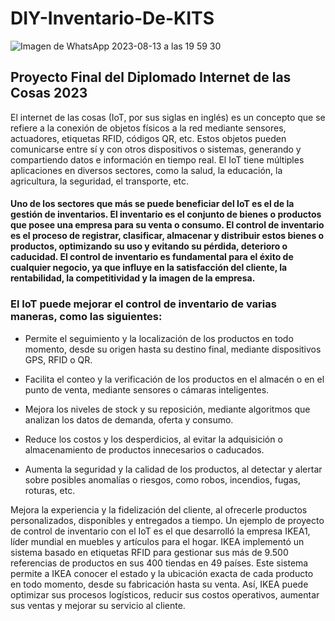 # DIY-Inventario-De-KITS
![Imagen de WhatsApp 2023-08-13 a las 19 59 30](https://github.com/GreciaAbarcaM/DIY-Inventario-De-KITS/assets/130948583/9cb12fb7-552a-4204-a856-0b8edc27cbd7)

## Proyecto Final del Diplomado Internet de las Cosas 2023
El internet de las cosas (IoT, por sus siglas en inglés) es un concepto que se refiere a la conexión de objetos físicos a la red mediante sensores, actuadores, etiquetas RFID, códigos QR, etc. Estos objetos pueden comunicarse entre sí y con otros dispositivos o sistemas, generando y compartiendo datos e información en tiempo real. El IoT tiene múltiples aplicaciones en diversos sectores, como la salud, la educación, la agricultura, la seguridad, el transporte, etc.

#### Uno de los sectores que más se puede beneficiar del IoT es el de la gestión de inventarios. El inventario es el conjunto de bienes o productos que posee una empresa para su venta o consumo. El control de inventario es el proceso de registrar, clasificar, almacenar y distribuir estos bienes o productos, optimizando su uso y evitando su pérdida, deterioro o caducidad. El control de inventario es fundamental para el éxito de cualquier negocio, ya que influye en la satisfacción del cliente, la rentabilidad, la competitividad y la imagen de la empresa.

### El IoT puede mejorar el control de inventario de varias maneras, como las siguientes:

- Permite el seguimiento y la localización de los productos en todo momento, desde su origen hasta su destino final, mediante dispositivos GPS, RFID o QR.

- Facilita el conteo y la verificación de los productos en el almacén o en el punto de venta, mediante sensores o cámaras inteligentes.

- Mejora los niveles de stock y su reposición, mediante algoritmos que analizan los datos de demanda, oferta y consumo.

- Reduce los costos y los desperdicios, al evitar la adquisición o almacenamiento de productos innecesarios o caducados.

- Aumenta la seguridad y la calidad de los productos, al detectar y alertar sobre posibles anomalías o riesgos, como robos, incendios, fugas, roturas, etc.

Mejora la experiencia y la fidelización del cliente, al ofrecerle productos personalizados, disponibles y entregados a tiempo. Un ejemplo de proyecto de control de inventario con el IoT es el que desarrolló la empresa IKEA1, líder mundial en muebles y artículos para el hogar. IKEA implementó un sistema basado en etiquetas RFID para gestionar sus más de 9.500 referencias de productos en sus 400 tiendas en 49 países. Este sistema permite a IKEA conocer el estado y la ubicación exacta de cada producto en todo momento, desde su fabricación hasta su venta. Así, IKEA puede optimizar sus procesos logísticos, reducir sus costos operativos, aumentar sus ventas y mejorar su servicio al cliente.

